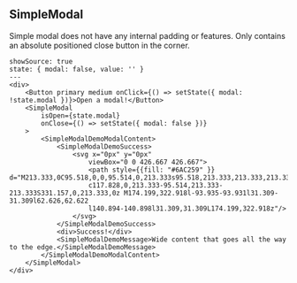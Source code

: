 ## SimpleModal

Simple modal does not have any internal padding or features. Only contains an absolute positioned close button in the corner.

```react
showSource: true
state: { modal: false, value: '' }
---
<div>
	<Button primary medium onClick={() => setState({ modal: !state.modal })}>Open a modal!</Button>
	<SimpleModal
		isOpen={state.modal}
		onClose={() => setState({ modal: false })}
	>
		<SimpleModalDemoModalContent>
			<SimpleModalDemoSuccess>
				<svg x="0px" y="0px"
					viewBox="0 0 426.667 426.667">
					<path style={{fill: "#6AC259" }} d="M213.333,0C95.518,0,0,95.514,0,213.333s95.518,213.333,213.333,213.333
					c117.828,0,213.333-95.514,213.333-213.333S331.157,0,213.333,0z M174.199,322.918l-93.935-93.931l31.309-31.309l62.626,62.622
					l140.894-140.898l31.309,31.309L174.199,322.918z"/>
				</svg>
			</SimpleModalDemoSuccess>
			<div>Success!</div>
			<SimpleModalDemoMessage>Wide content that goes all the way to the edge.</SimpleModalDemoMessage>
		</SimpleModalDemoModalContent>
	</SimpleModal>
</div>
```
